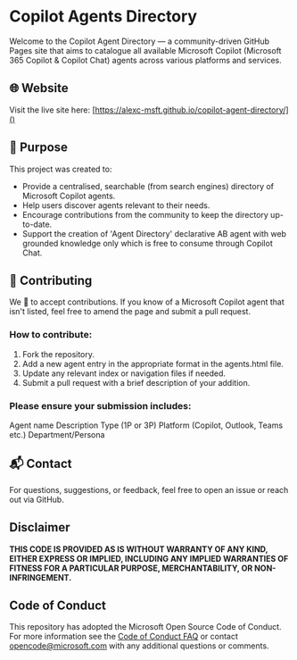 # Copilot Agents Directory

Welcome to the Copilot Agent Directory — a community-driven GitHub Pages site that aims to catalogue all available Microsoft Copilot (Microsoft 365 Copilot & Copilot Chat) agents across various platforms and services.

## 🌐 Website

Visit the live site here: [https://alexc-msft.github.io/copilot-agent-directory/]()

## 📌 Purpose

This project was created to:

- Provide a centralised, searchable (from search engines) directory of Microsoft Copilot agents.
- Help users discover agents relevant to their needs. 
- Encourage contributions from the community to keep the directory up-to-date.
- Support the creation of 'Agent Directory' declarative AB agent with web grounded knowledge only which is free to consume through Copilot Chat.

## 🤝 Contributing

We 💖 to accept contributions. If you know of a Microsoft Copilot agent that isn't listed, feel free to amend the page and submit a pull request.

### How to contribute:

1. Fork the repository. 
2. Add a new agent entry in the appropriate format in the agents.html file. 
3. Update any relevant index or navigation files if needed. 
4. Submit a pull request with a brief description of your addition. 

### Please ensure your submission includes:

Agent name 
Description 
Type (1P or 3P)
Platform (Copilot, Outlook, Teams etc.)
Department/Persona

## 📬 Contact

For questions, suggestions, or feedback, feel free to open an issue or reach out via GitHub.

## Disclaimer

**THIS CODE IS PROVIDED AS IS WITHOUT WARRANTY OF ANY KIND, EITHER EXPRESS OR IMPLIED, INCLUDING ANY IMPLIED WARRANTIES OF FITNESS FOR A PARTICULAR PURPOSE, MERCHANTABILITY, OR NON-INFRINGEMENT.**

## Code of Conduct

This repository has adopted the Microsoft Open Source Code of Conduct. For more information see the [Code of Conduct FAQ](https://opensource.microsoft.com/codeofconduct/faq/) or contact opencode@microsoft.com with any additional questions or comments.

